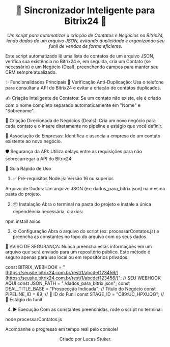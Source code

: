 <div align="center">

<h1>🤖 Sincronizador Inteligente para Bitrix24 🤖</h1>
<p>
<em>Um script para automatizar a criação de Contatos e Negócios no Bitrix24, lendo dados de um arquivo JSON, evitando duplicidade e organizando seu funil de vendas de forma eficiente.</em>
</p>

</div>

Este script automatizado lê uma lista de contatos de um arquivo JSON, verifica sua existência no Bitrix24 e, em seguida, cria um Contato (se necessário) e um Negócio (Deal), preenchendo campos para manter seu CRM sempre atualizado.

✨ Funcionalidades Principais
🔎 Verificação Anti-Duplicação: Usa o telefone para consultar a API do Bitrix24 e evitar a criação de contatos duplicados.

✍️ Criação Inteligente de Contatos: Se um contato não existe, ele é criado com o nome completo separado automaticamente em "Nome" e "Sobrenome".

🎯 Criação Direcionada de Negócios (Deals): Cria um novo negócio para cada contato e o insere diretamente no pipeline e estágio que você definir.

🏢 Associação de Empresas: Identifica e associa a empresa de um contato existente ao novo negócio.

🛡️ Segurança da API: Utiliza delays entre as requisições para não sobrecarregar a API do Bitrix24.

🚀 Guia Rápido de Uso
1. ✅ Pré-requisitos
Node.js: Versão 16 ou superior.

Arquivo de Dados: Um arquivo JSON (ex: dados_para_bitrix.json) na mesma pasta do projeto.

2. 📦 Instalação
Abra o terminal na pasta do projeto e instale a única dependência necessária, o axios:

npm install axios

3. ⚙️ Configuração
Abra o arquivo do script (ex: processarContatos.js) e preencha as constantes no topo do arquivo com os seus dados.

🚨 AVISO DE SEGURANÇA: Nunca preencha estas informações em um arquivo que será enviado para um repositório público. Este método é seguro apenas para uso local ou em repositórios privados.

const BITRIX_WEBHOOK = "[https://seusite.bitrix24.com.br/rest/1/abcdef123456/](https://seusite.bitrix24.com.br/rest/1/abcdef123456/)"; // SEU WEBHOOK AQUI
const JSON_PATH = "./dados_para_bitrix.json";
const DEAL_TITLE_BASE = "Prospecção Indicada"; // Título do Negócio
const PIPELINE_ID = 89; // 🎯 ID do Funil
const STAGE_ID = "C89:UC_HPXUQG"; // 🎯 Estágio do funil

4. ▶️ Execução
Com as constantes preenchidas, rode o script no terminal:

node processarContatos.js

Acompanhe o progresso em tempo real pelo console!

<div align="center"> <p>Criado por Lucas Stuker.</p> </div>
